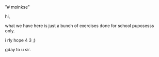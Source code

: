 "# moinkse" 


hi,

what we have here is just a bunch of exercises done for school puposesss only.

i rly hope 4 3 ;)



gday to u sir.
